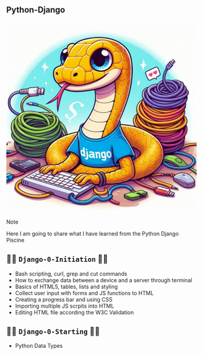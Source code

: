 ## Python-Django
![](django.jpeg)

> [!NOTE]
> Here I am going to share what I have learned from the Python Django Piscine

## 👨‍🌾 `Django-0-Initiation` 👨‍🌾
-   Bash scripting, curl, grep and cut commands
-   How to exchange data between a device and a server through terminal
-   Basics of HTML5, tables, lists and styling
-   Collect user input with forms and JS functions to HTML
-   Creating a progress bar and using CSS
-   Importing multiple JS scrpits into HTML
-   Editing HTML file according the W3C Validation

## 👨‍🌾 `Django-0-Starting` 👨‍🌾
-   Python Data Types